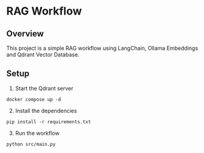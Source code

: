 # RAG Workflow

## Overview

This project is a simple RAG workflow using LangChain, Ollama Embeddings and Qdrant Vector Database.

## Setup

1. Start the Qdrant server

```console
docker compose up -d
```

2. Install the dependencies

```console
pip install -r requirements.txt
```

3. Run the workflow

```console
python src/main.py
```
